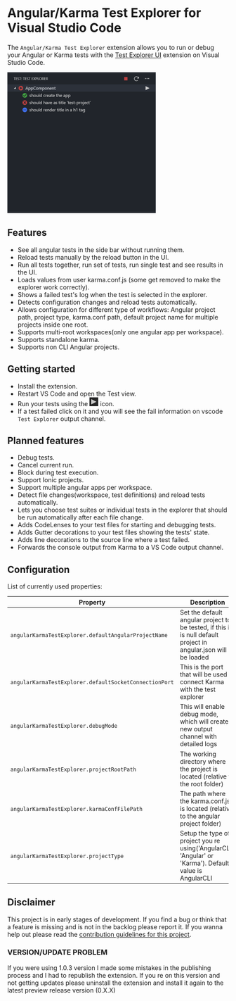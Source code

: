# Angular/Karma Test Explorer for Visual Studio Code

The `Angular/Karma Test Explorer` extension allows you to run or debug your Angular or Karma tests with the
[Test Explorer UI](https://marketplace.visualstudio.com/items?itemName=hbenl.vscode-test-explorer) extension on Visual Studio Code.

![Example run tests](img/img-running-tests-readme.png)

## Features

- See all angular tests in the side bar without running them.
- Reload tests manually by the reload button in the UI.
- Run all tests together, run set of tests, run single test and see results in the UI.
- Loads values from user karma.conf.js (some get removed to make the explorer work correctly).
- Shows a failed test's log when the test is selected in the explorer.
- Detects configuration changes and reload tests automatically.
- Allows configuration for different type of workflows: Angular project path, project type, karma.conf path, default project name for multiple projects inside one root.
- Supports multi-root workspaces(only one angular app per workspace).
- Supports standalone karma.
- Supports non CLI Angular projects.

## Getting started

- Install the extension.
- Restart VS Code and open the Test view.
- Run your tests using the ![Run](img/run.png) icon.
- If a test failed click on it and you will see the fail information on vscode `Test Explorer` output channel.

## Planned features

- Debug tests.
- Cancel current run.
- Block during test execution.
- Support Ionic projects.
- Support multiple angular apps per workspace.
- Detect file changes(workspace, test definitions) and reload tests automatically.
- Lets you choose test suites or individual tests in the explorer that should be run automatically after each file change.
- Adds CodeLenses to your test files for starting and debugging tests.
- Adds Gutter decorations to your test files showing the tests' state.
- Adds line decorations to the source line where a test failed.
- Forwards the console output from Karma to a VS Code output channel.

## Configuration

List of currently used properties:

| Property                                               | Description                                                                                                     |
| ------------------------------------------------------ | --------------------------------------------------------------------------------------------------------------- |
| `angularKarmaTestExplorer.defaultAngularProjectName`   | Set the default angular project to be tested, if this is is null default project in angular.json will be loaded |
| `angularKarmaTestExplorer.defaultSocketConnectionPort` | This is the port that will be used to connect Karma with the test explorer                                      |
| `angularKarmaTestExplorer.debugMode`                   | This will enable debug mode, which will create a new output channel with detailed logs                          |
| `angularKarmaTestExplorer.projectRootPath`             | The working directory where the project is located (relative to the root folder)                                |
| `angularKarmaTestExplorer.karmaConfFilePath`           | The path where the karma.conf.js is located (relative to the angular project folder)                            |
| `angularKarmaTestExplorer.projectType`                 | Setup the type of project you re using('AngularCLI', 'Angular' or 'Karma'). Default value is AngularCLI         |

## Disclaimer

This project is in early stages of development.
If you find a bug or think that a feature is missing and is not in the backlog please report it.
If you wanna help out please read the [contribution guidelines for this project](.github/CONTRIBUTING.md).

### VERSION/UPDATE PROBLEM

If you were using 1.0.3 version I made some mistakes in the publishing process and I had to republish the extension.
If you re on this version and not getting updates please uninstall the extension and install it again to the latest preview release version (0.X.X)
